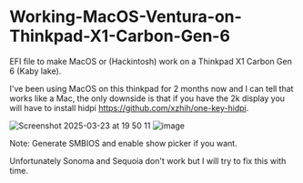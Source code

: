 # Working-MacOS-Ventura-on-Thinkpad-X1-Carbon-Gen-6
EFI file to make MacOS or (Hackintosh) work on a Thinkpad X1 Carbon Gen 6 (Kaby lake).

I've been using MacOS on this thinkpad for 2 months now and I can tell that works like a Mac, the only downside is that if you have the 2k display you will have to install hidpi
https://github.com/xzhih/one-key-hidpi.

![Screenshot 2025-03-23 at 19 50 11](https://github.com/user-attachments/assets/e3cca585-b278-400a-ae59-be99c53a30f4)
![image](https://github.com/user-attachments/assets/3251c840-cd82-4ff9-b9e0-5cef9129d978)


Note: Generate SMBIOS and enable show picker if you want.

Unfortunately Sonoma and Sequoia don't work but I will try to fix this with time.
